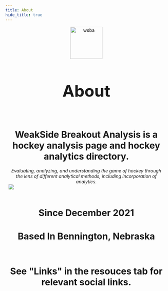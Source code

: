 ```yaml
---
title: About
hide_title: true
---
```


<style>
    .image {
        display: block; 
        margin-left: auto; 
        margin-right: auto; 
        width: auto;
    }
</style>

<div style="text-align: center; margin: 10px; align: center;">
    <img src="/wsba.png" alt="wsba" class="image" style="height:100px"/>
    <div>
        <b><h1 style="font-size:50px">About</h1></b>
    </div>
    <br>
    <h1>WeakSide Breakout Analysis is a hockey analysis page and hockey analytics directory.</h1>
    <i>Evaluating, analyzing, and understanding the game of hockey through the lens of different analytical methods, including incorporation of analytics.</i>
    <br>
    <div>
        <img src="/wsba_brainy.png" class="image"/>
    </div>
    <br>
    <div class="flex justify-center gap-10 max-w-7xl w-full px-4">
        <h1>Since December 2021</h1>
        <h1>Based In Bennington, Nebraska</h1>
    </div>
    <br>
    <div>
        <h1>See "Links" in the resouces tab for relevant social links.</h1>
    </div>
</div>